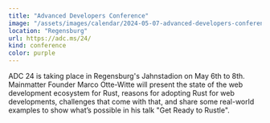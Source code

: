 ```yaml
---
title: "Advanced Developers Conference"
image: "/assets/images/calendar/2024-05-07-advanced-developers-conference/adc.jpg"
location: "Regensburg"
url: https://adc.ms/24/
kind: conference
color: purple
---
```


ADC 24 is taking place in Regensburg's Jahnstadion on May 6th to 8th. Mainmatter
Founder Marco Otte-Witte will present the state of the web development ecosystem
for Rust, reasons for adopting Rust for web developments, challenges that come with that, and share some real-world examples to show what’s possible in his talk "Get Ready to Rustle".

